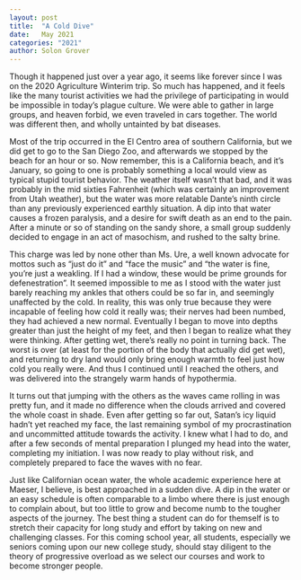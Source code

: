 ```yaml
---
layout: post
title:  "A Cold Dive"
date:   May 2021
categories: "2021"
author: Solon Grover
---
```


Though it happened just over a year ago, it seems like forever since I was on the 2020
Agriculture Winterim trip. So much has happened, and it feels like the many tourist activities we
had the privilege of participating in would be impossible in today’s plague culture. We were able
to gather in large groups, and heaven forbid, we even traveled in cars together. The world was
different then, and wholly untainted by bat diseases.

Most of the trip occurred in the El Centro area of southern California, but we did get to
go to the San Diego Zoo, and afterwards we stopped by the beach for an hour or so. Now
remember, this is a California beach, and it’s January, so going to one is probably something a
local would view as typical stupid tourist behavior. The weather itself wasn’t that bad, and it was
probably in the mid sixties Fahrenheit (which was certainly an improvement from Utah weather),
but the water was more relatable Dante’s ninth circle than any previously experienced earthly
situation. A dip into that water causes a frozen paralysis, and a desire for swift death as an end to
the pain. After a minute or so of standing on the sandy shore, a small group suddenly decided to
engage in an act of masochism, and rushed to the salty brine.

This charge was led by none other than Ms. Ure, a well known advocate for mottos such
as “just do it” and “face the music” and “the water is fine, you’re just a weakling. If I had a
window, these would be prime grounds for defenestration”. It seemed impossible to me as I
stood with the water just barely reaching my ankles that others could be so far in, and seemingly
unaffected by the cold. In reality, this was only true because they were incapable of feeling how
cold it really was; their nerves had been numbed, they had achieved a new normal. Eventually I
began to move into depths greater than just the height of my feet, and then I began to realize
what they were thinking. After getting wet, there’s really no point in turning back. The worst is
over (at least for the portion of the body that actually did get wet), and returning to dry land
would only bring enough warmth to feel just how cold you really were. And thus I continued
until I reached the others, and was delivered into the strangely warm hands of hypothermia.

It turns out that jumping with the others as the waves came rolling in was pretty fun, and
it made no difference when the clouds arrived and covered the whole coast in shade. Even after
getting so far out, Satan’s icy liquid hadn’t yet reached my face, the last remaining symbol of my
procrastination and uncommitted attitude towards the activity. I knew what I had to do, and after
a few seconds of mental preparation I plunged my head into the water, completing my initiation.
I was now ready to play without risk, and completely prepared to face the waves with no fear.

Just like Californian ocean water, the whole academic experience here at Maeser, I
believe, is best approached in a sudden dive. A dip in the water or an easy schedule is often
comparable to a limbo where there is just enough to complain about, but too little to grow and
become numb to the tougher aspects of the journey. The best thing a student can do for themself
is to stretch their capacity for long study and effort by taking on new and challenging classes. For
this coming school year, all students, especially we seniors coming upon our new college study,
should stay diligent to the theory of progressive overload as we select our courses and work to
become stronger people.
